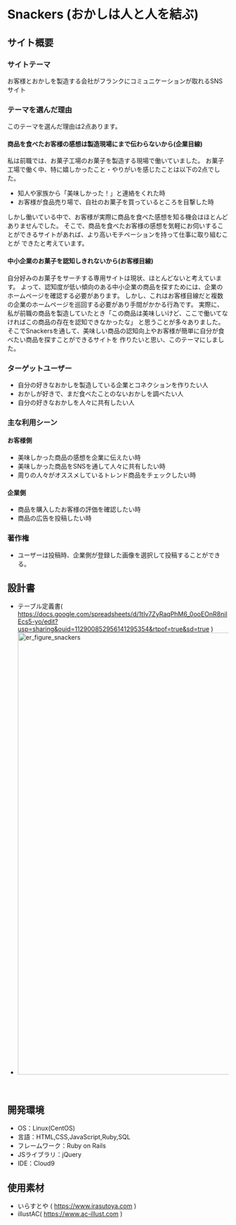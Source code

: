 # Snackers (おかしは人と人を結ぶ)

## サイト概要
### サイトテーマ
お客様とおかしを製造する会社がフランクにコミュニケーションが取れるSNSサイト

### テーマを選んだ理由
このテーマを選んだ理由は2点あります。

#### 商品を食べたお客様の感想は製造現場にまで伝わらないから(企業目線)
私は前職では、お菓子工場のお菓子を製造する現場で働いていました。
お菓子工場で働く中、特に嬉しかったこと・やりがいを感じたことは以下の2点でした。

- 知人や家族から「美味しかった！」と連絡をくれた時
- お客様が食品売り場で、自社のお菓子を買っているところを目撃した時

しかし働いている中で、お客様が実際に商品を食べた感想を知る機会はほとんどありませんでした。
そこで、商品を食べたお客様の感想を気軽にお伺いすることができるサイトがあれば、より高いモチベーションを持って仕事に取り組むことが
できたと考えています。


#### 中小企業のお菓子を認知しきれないから(お客様目線)
自分好みのお菓子をサーチする専用サイトは現状、ほとんどないと考えています。
よって、認知度が低い傾向のある中小企業の商品を探すためには、企業のホームページを確認する必要があります。
しかし、これはお客様目線だと複数の企業のホームページを巡回する必要があり手間がかかる行為です。
実際に、私が前職の商品を製造していたとき「この商品は美味しいけど、ここで働いてなければこの商品の存在を認知できなかったな」
と思うことが多々ありました。
そこでSnackersを通して、美味しい商品の認知向上やお客様が簡単に自分が食べたい商品を探すことができるサイトを
作りたいと思い、このテーマにしました。

### ターゲットユーザー
- 自分の好きなおかしを製造している企業とコネクションを作りたい人
- おかしが好きで、まだ食べたことのないおかしを調べたい人
- 自分の好きなおかしを人々に共有したい人


### 主な利用シーン
#### お客様側
- 美味しかった商品の感想を企業に伝えたい時
- 美味しかった商品をSNSを通して人々に共有したい時
- 周りの人々がオススメしているトレンド商品をチェックしたい時

#### 企業側
- 商品を購入したお客様の評価を確認したい時
- 商品の広告を投稿したい時

### 著作権
- ユーザーは投稿時、企業側が登録した画像を選択して投稿することができる。

## 設計書
- テーブル定義書( https://docs.google.com/spreadsheets/d/1tIv7ZyRaqPhM6_0ooEOnR8nilEcs5-yo/edit?usp=sharing&ouid=112900852956141295354&rtpof=true&sd=true  )
- <img width="1005" alt="er_figure_snackers" src="https://github.com/ogi0116/snackers/assets/135587780/06b9f89c-521b-4fa2-a6dd-2d9aacd15fee">

​
## 開発環境
- OS：Linux(CentOS)
- 言語：HTML,CSS,JavaScript,Ruby,SQL
- フレームワーク：Ruby on Rails
- JSライブラリ：jQuery
- IDE：Cloud9
​
## 使用素材
- いらすとや ( https://www.irasutoya.com )
- illustAC( https://www.ac-illust.com )
